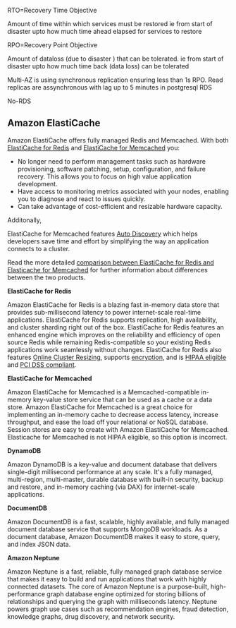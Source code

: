 RTO=Recovery Time Objective

Amount of time within which services must be restored ie from start of disaster upto how much time ahead elapsed for services to restore 

RPO=Recovery Point Objective

Amount of dataloss (due to disaster ) that can be tolerated. ie from start of disaster upto how much time back (data loss) can be tolerated

Multi-AZ is using synchronous replication ensuring less than 1s RPO. Read replicas are assynchronous with lag up to 5 minutes in postgresql RDS

No-RDS

## Amazon ElastiCache

Amazon ElastiCache offers fully managed Redis and Memcached. With both [ElastiCache for Redis](https://aws.amazon.com/elasticache/redis/) and [ElastiCache for Memcached](https://aws.amazon.com/elasticache/memcached/) you:

- No longer need to perform management tasks such as hardware provisioning, software patching, setup, configuration, and failure recovery. This allows you to focus on high value application development.
- Have access to monitoring metrics associated with your nodes, enabling you to diagnose and react to issues quickly.
- Can take advantage of cost-efficient and resizable hardware capacity.

Additonally, 

ElastiCache for Memcached features [Auto Discovery](http://docs.aws.amazon.com/AmazonElastiCache/latest/mem-ug/AutoDiscovery.HowAutoDiscoveryWorks.html) which helps developers save time and effort by simplifying the way an application connects to a cluster.

Read the more detailed [comparison between ElastiCache for Redis and Elasticache for Memcached](https://docs.aws.amazon.com/AmazonElastiCache/latest/mem-ug/SelectEngine.html) for further information about differences between the two products.

**ElastiCache for Redis**

Amazon ElastiCache for Redis is a blazing fast in-memory data store that provides sub-millisecond latency to power internet-scale real-time applications. ElastiCache for Redis supports replication, high availability, and cluster sharding right out of the box. ElastiCache for Redis features an enhanced engine which improves on the reliability and efficiency of open source Redis while remaining Redis-compatible so your existing Redis applications work seamlessly without changes. ElastiCache for Redis also features [Online Cluster Resizing](https://aws.amazon.com/elasticache/redis/faqs/#redis-online-cluster-resizing), supports [encryption](https://aws.amazon.com/blogs/security/amazon-elasticache-now-supports-encryption-for-elasticache-for-redis/), and is [HIPAA eligible](https://aws.amazon.com/about-aws/whats-new/2017/11/amazon-elasticache-for-redis-is-now-hipaa-eligible-to-help-you-power-secure-healthcare-applications-with-sub-millisecond-latency/) and [PCI DSS compliant](https://aws.amazon.com/about-aws/whats-new/2018/07/amazon-elasticache-for-redis-is-now-pcidss-compliant/).

**ElastiCache for Memcached** 

Amazon ElastiCache for Memcached is a Memcached-compatible in-memory key-value store service that can be used as a cache or a data store. Amazon ElastiCache for Memcached is a great choice for implementing an in-memory cache to decrease access latency, increase throughput, and ease the load off your relational or NoSQL database. Session stores are easy to create with Amazon ElastiCache for Memcached. Elasticache for Memcached is not HIPAA eligible, so this option is incorrect.

**DynamoDB** 

Amazon DynamoDB is a key-value and document database that delivers single-digit millisecond performance at any scale. It's a fully managed, multi-region, multi-master, durable database with built-in security, backup and restore, and in-memory caching (via DAX) for internet-scale applications. 

**DocumentDB** 

Amazon DocumentDB is a fast, scalable, highly available, and fully managed document database service that supports MongoDB workloads. As a document database, Amazon DocumentDB makes it easy to store, query, and index JSON data.



**Amazon Neptune** 

Amazon Neptune is a fast, reliable, fully managed graph database service that makes it easy to build and run applications that work with highly connected datasets. The core of Amazon Neptune is a purpose-built, high-performance graph database engine optimized for storing billions of relationships and querying the graph with milliseconds latency. Neptune powers graph use cases such as recommendation engines, fraud detection, knowledge graphs, drug discovery, and network security.